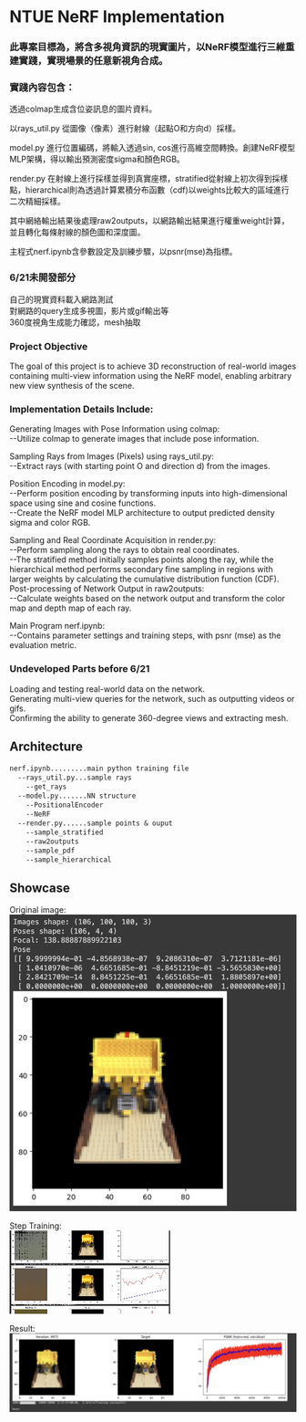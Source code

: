 # NTUE NeRF Implementation

### 此專案目標為，將含多視角資訊的現實圖片，以NeRF模型進行三維重建實踐，實現場景的任意新視角合成。  
### 實踐內容包含：  
透過colmap生成含位姿訊息的圖片資料。  
  
以rays_util.py 從圖像（像素）進行射線（起點O和方向d）採樣。
  
model.py 進行位置編碼，將輸入透過sin, cos進行高維空間轉換。創建NeRF模型MLP架構，得以輸出預測密度sigma和顏色RGB。
  
render.py 在射線上進行採樣並得到真實座標，stratified從射線上初次得到採樣點，hierarchical則為透過計算累積分布函數（cdf)以weights比較大的區域進行二次精細採樣。
  
其中網絡輸出結果後處理raw2outputs，以網路輸出結果進行權重weight計算，並且轉化每條射線的顏色圖和深度圖。
  
主程式nerf.ipynb含參數設定及訓練步驟，以psnr(mse)為指標。

### 6/21未開發部分
自己的現實資料載入網路測試  
對網路的query生成多視圖，影片或gif輸出等  
360度視角生成能力確認，mesh抽取  

### Project Objective
The goal of this project is to achieve 3D reconstruction of real-world images containing multi-view information using the NeRF model, enabling arbitrary new view synthesis of the scene.

### Implementation Details Include:
Generating Images with Pose Information using colmap:  
--Utilize colmap to generate images that include pose information.  
  
Sampling Rays from Images (Pixels) using rays_util.py:  
--Extract rays (with starting point O and direction d) from the images.  
  
Position Encoding in model.py:  
--Perform position encoding by transforming inputs into high-dimensional space using sine and cosine functions.  
--Create the NeRF model MLP architecture to output predicted density sigma and color RGB.  

Sampling and Real Coordinate Acquisition in render.py:  
--Perform sampling along the rays to obtain real coordinates.  
--The stratified method initially samples points along the ray, while the hierarchical method performs secondary fine sampling in regions with larger weights by calculating the cumulative distribution function (CDF). 
Post-processing of Network Output in raw2outputs:  
--Calculate weights based on the network output and transform the color map and depth map of each ray.  

Main Program nerf.ipynb:  
--Contains parameter settings and training steps, with psnr (mse) as the evaluation metric.  
  
### Undeveloped Parts before 6/21
Loading and testing real-world data on the network.  
Generating multi-view queries for the network, such as outputting videos or gifs.  
Confirming the ability to generate 360-degree views and extracting mesh.  

## Architecture

```
nerf.ipynb.........main python training file  
  --rays_util.py...sample rays
    --get_rays
  --model.py.......NN structure
    --PositionalEncoder
    --NeRF
  --render.py......sample points & ouput
    --sample_stratified
    --raw2outputs
    --sample_pdf
    --sample_hierarchical
```

## Showcase

Original image:
![image](https://github.com/dayoxiao/NeRF-NTUE-project/blob/yo_dev/pics/original_img.png)

Step Training:  
![image](https://github.com/dayoxiao/NeRF-NTUE-project/blob/yo_dev/pics/showcase.gif)

Result:  
![image](https://github.com/dayoxiao/NeRF-NTUE-project/blob/yo_dev/pics/final%20result.png)
